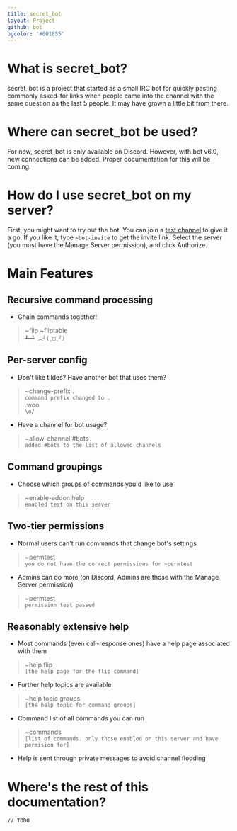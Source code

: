 ```yaml
---
title: secret_bot
layout: Project
github: bot
bgcolor: '#001855'
---
```


# What is secret_bot?

secret_bot is a project that started as a small IRC bot for quickly pasting commonly asked-for links when people came into the channel with the same question as the last 5 people. It may have grown a little bit from there.

# Where can secret_bot be used?

For now, secret_bot is only available on Discord. However, with bot v6.0, new connections can be added. Proper documentation for this will be coming.

# How do I use secret_bot on my server?

First, you might want to try out the bot. You can join a [test channel](https://discord.gg/jCSdKDg) to give it a go. If you like it, type `~bot-invite` to get the invite link. Select the server (you must have the Manage Server permission), and click Authorize.

# Main Features

## Recursive command processing
* Chain commands together!
> ~flip ~fliptable  
> `┻━┻ ︵╯(˳□˳╯)`

## Per-server config
* Don't like tildes? Have another bot that uses them?
> ~change-prefix .  
> `command prefix changed to .`  
> .woo  
> `\o/`
* Have a channel for bot usage?
> ~allow-channel #bots  
> `added #bots to the list of allowed channels`

## Command groupings
* Choose which groups of commands you'd like to use
> ~enable-addon help  
> `enabled test on this server`  

## Two-tier permissions
* Normal users can't run commands that change bot's settings
> ~permtest  
> `you do not have the correct permissions for ~permtest`
* Admins can do more (on Discord, Admins are those with the Manage Server permission)
> ~permtest  
> `permission test passed`

## Reasonably extensive help
* Most commands (even call-response ones) have a help page associated with them
> ~help flip  
> `[the help page for the flip command]`
* Further help topics are available
> ~help topic groups  
> `[the help topic for command groups]`
* Command list of all commands you can run
> ~commands  
> `[list of commands. only those enabled on this server and have permision for]`
* Help is sent through private messages to avoid channel flooding

# Where's the rest of this documentation?

`// TODO`
